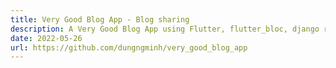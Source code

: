 ```yaml
---
title: Very Good Blog App - Blog sharing
description: A Very Good Blog App using Flutter, flutter_bloc, django rest framework for backend✨
date: 2022-05-26
url: https://github.com/dungngminh/very_good_blog_app
---
```

